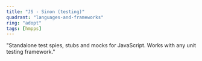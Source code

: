```yaml
---
title: "JS - Sinon (testing)"
quadrant: "languages-and-frameworks"
ring: "adopt"
tags: [hmpps]
---
```


"Standalone test spies, stubs and mocks for JavaScript.  Works with any unit testing framework."
